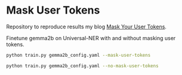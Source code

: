 # Mask User Tokens

Repository to reproduce results my blog [Mask Your User Tokens](https://yonigottesman.github.io/2024/05/13/mask-user-tokens.html).


Finetune gemma2b on Universal-NER with and without masking user tokens.

```bash
python train.py gemma2b_config.yaml --mask-user-tokens
```

```bash
python train.py gemma2b_config.yaml --no-mask-user-tokens
```


